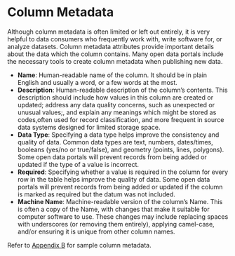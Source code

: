 # Column Metadata
Although column metadata is often limited or left out entirely, it is very helpful to data consumers who frequently work with, write software for, or analyze datasets. Column metadata attributes provide important details about the data which the column contains. Many open data portals include the necessary tools to create column metadata when publishing new data. 

* **Name**: Human-readable name of the column. It should be in plain English and usually a word, or a few words at the most.
* **Description**: Human-readable description of the column’s contents. This description should include how values in this column are created or updated; address any data quality concerns, such as unexpected or unusual values;, and explain any meanings which might be stored as codes,often used for record classification, and more frequent in source data systems designed for limited storage space.
* **Data Type**: Specifying a data type helps improve the consistency and quality of data. Common data types are text, numbers, dates/times, booleans (yes/no or true/false), and geometry (points, lines, polygons). Some open data portals will prevent records from being added or updated if the type of a value is incorrect.
* **Required**: Specifying whether a value is required in the column for every row in the table helps improve the quality of data. Some open data portals will prevent records from being added or updated if the column is marked as required but the datum was not included.
* **Machine Name**: Machine-readable version of the column’s Name. This is often a copy of the Name, with changes that make it suitable for computer software to use. These changes may include replacing spaces with underscores (or removing them entirely), applying camel-case, and/or ensuring it is unique from other column names.

Refer to [Appendix B](appendix-b.md) for sample column metadata.